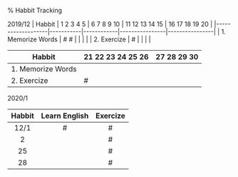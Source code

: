 % Habbit Tracking

2019/12
| Habbit            | 1 2 3 4 5 | 6 7 8 9 10 | 11 12 13 14 15 | 16 17 18 19 20 |
|-------------------|-----------|------------|----------------|----------------|
| 1. Memorize Words | # #       |            |                |                |
| 2. Exercize       | #         |            |                |                |

| Habbit            | 21 22 23 24 25 26 | 27 28 29 30 |
|-------------------|-------------------|-------------|
| 1. Memorize Words |                   |             |
| 2. Exercize       | #                 |             |

2020/1

| Habbit | Learn English | Exercize |
|:------:|:-------------:|:--------:|
|  12/1  |       #       |     #    |
|    2   |               |     #    |
|   25   |               |     #    |
|   28   |               |     #    |
